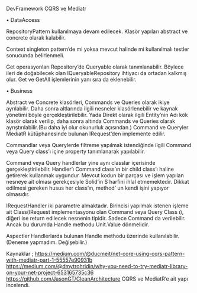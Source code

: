 DevFramework CQRS ve Mediatr

•	DataAccess

   RepositoryPattern kullanılmaya devam edilecek. Klasör yapıları abstract ve concrete olarak kalabilir.
    
   Context singleton pattern’de mi yoksa mevcut halinde mi kullanılmalı testler sonucunda belirlenmeli. 
    
   Get operasyonları Repository’de Queryable olarak tanımlanabilir. Böylece ileri de doğabilecek olan IQueryableRepository ihtiyacı da        ortadan kalkmış olur. Get ve GetAll işlemlerinin yanı sıra da eklenebilir.

•	Business

   Abstract ve Concrete klasörleri,  Commands ve Queries olarak ikiye ayrılabilir. Daha sonra altlarında ilgili nesneler klasörlenebilir ve    kaynak yönetimi böyle gerçekleştirilebilir. Yada Direkt olarak ilgili Entity’nin Adı kök klasör olarak verilip, daha sonra altında          Commands ve Queries olarak ayrıştırılabilir.(Bu daha iyi olur okunurluk açısından.) Command ve Queryler MediatR kütüphanesinde bulunan      IRequest’den implemente edilir.
   
   Commandlar veya Querylerde filtreme yapılmak istendiğinde ilgili Command veya Query class’ı içine property tanımlanarak yapılabilir.
   
   Command veya Query handlerlar yine aynı classlar içerisinde gerçekleştirilebilir. Handler’ı Command class’ın bir child class’ı haline      getirerek kullanmak uygundur. Mevcut kodun bir parçası ve işlem yapılan nesneye ait olması gerekçesiyle Solid’in S harfini ihlal            etmemektedir. Dikkat edilmesi gereken husus her class’ın, method’ un kendi işini yapıyor olmasıdır.
   
   IRequestHandler iki parametre almaktadır. Birincisi yapılmak istenen işleme ait Class(IRequest implementasyonu olan Command veya Query      Class ı), diğeri ise return edilecek nesnenin tipidir. Sadece Command da verilebilir. Ancak bu durumda Handle methodu Unit.Value            dönmelidir.
   
   Aspectler Handlerlarda bulunan Handle methodu üzerinde kullanılabilir.(Deneme yapmadım. Değişebilir.)

Kaynaklar ;
https://medium.com/@ducmeit/net-core-using-cqrs-pattern-with-mediatr-part-1-55557e90931b
https://medium.com/@dmytrohridin/why-you-need-to-try-mediatr-library-on-your-net-project-653165735c36
https://github.com/JasonGT/CleanArchitecture  CQRS ve MediatR’e ait yapı incelendi.
